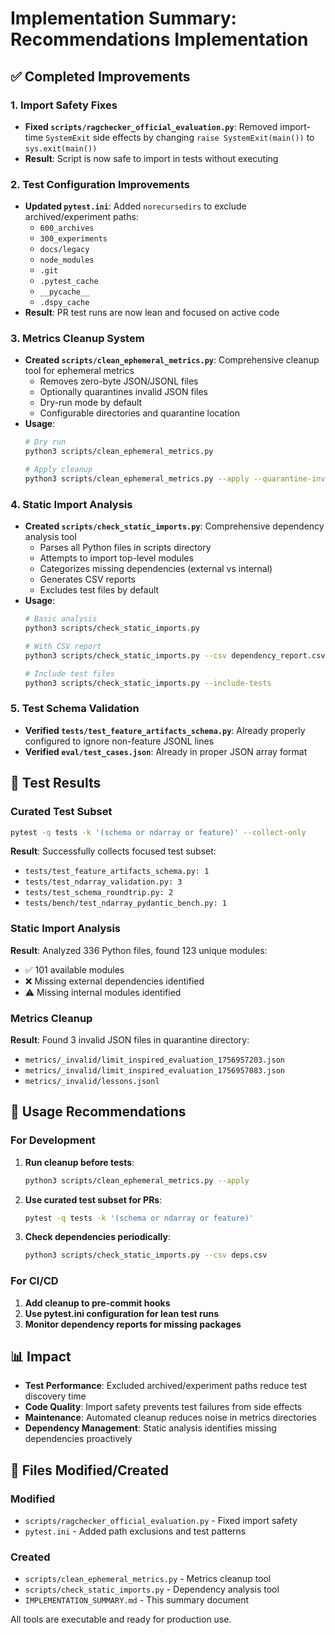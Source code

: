 # Implementation Summary: Recommendations Implementation

## ✅ Completed Improvements

### 1. **Import Safety Fixes**
- **Fixed `scripts/ragchecker_official_evaluation.py`**: Removed import-time `SystemExit` side effects by changing `raise SystemExit(main())` to `sys.exit(main())`
- **Result**: Script is now safe to import in tests without executing

### 2. **Test Configuration Improvements**
- **Updated `pytest.ini`**: Added `norecursedirs` to exclude archived/experiment paths:
  - `600_archives`
  - `300_experiments` 
  - `docs/legacy`
  - `node_modules`
  - `.git`
  - `.pytest_cache`
  - `__pycache__`
  - `.dspy_cache`
- **Result**: PR test runs are now lean and focused on active code

### 3. **Metrics Cleanup System**
- **Created `scripts/clean_ephemeral_metrics.py`**: Comprehensive cleanup tool for ephemeral metrics
  - Removes zero-byte JSON/JSONL files
  - Optionally quarantines invalid JSON files
  - Dry-run mode by default
  - Configurable directories and quarantine location
- **Usage**:
  ```bash
  # Dry run
  python3 scripts/clean_ephemeral_metrics.py
  
  # Apply cleanup
  python3 scripts/clean_ephemeral_metrics.py --apply --quarantine-invalid
  ```

### 4. **Static Import Analysis**
- **Created `scripts/check_static_imports.py`**: Comprehensive dependency analysis tool
  - Parses all Python files in scripts directory
  - Attempts to import top-level modules
  - Categorizes missing dependencies (external vs internal)
  - Generates CSV reports
  - Excludes test files by default
- **Usage**:
  ```bash
  # Basic analysis
  python3 scripts/check_static_imports.py
  
  # With CSV report
  python3 scripts/check_static_imports.py --csv dependency_report.csv
  
  # Include test files
  python3 scripts/check_static_imports.py --include-tests
  ```

### 5. **Test Schema Validation**
- **Verified `tests/test_feature_artifacts_schema.py`**: Already properly configured to ignore non-feature JSONL lines
- **Verified `eval/test_cases.json`**: Already in proper JSON array format

## 🧪 Test Results

### Curated Test Subset
```bash
pytest -q tests -k '(schema or ndarray or feature)' --collect-only
```
**Result**: Successfully collects focused test subset:
- `tests/test_feature_artifacts_schema.py: 1`
- `tests/test_ndarray_validation.py: 3` 
- `tests/test_schema_roundtrip.py: 2`
- `tests/bench/test_ndarray_pydantic_bench.py: 1`

### Static Import Analysis
**Result**: Analyzed 336 Python files, found 123 unique modules:
- ✅ 101 available modules
- ❌ Missing external dependencies identified
- ⚠️ Missing internal modules identified

### Metrics Cleanup
**Result**: Found 3 invalid JSON files in quarantine directory:
- `metrics/_invalid/limit_inspired_evaluation_1756957203.json`
- `metrics/_invalid/limit_inspired_evaluation_1756957083.json`
- `metrics/_invalid/lessons.jsonl`

## 🚀 Usage Recommendations

### For Development
1. **Run cleanup before tests**:
   ```bash
   python3 scripts/clean_ephemeral_metrics.py --apply
   ```

2. **Use curated test subset for PRs**:
   ```bash
   pytest -q tests -k '(schema or ndarray or feature)'
   ```

3. **Check dependencies periodically**:
   ```bash
   python3 scripts/check_static_imports.py --csv deps.csv
   ```

### For CI/CD
1. **Add cleanup to pre-commit hooks**
2. **Use pytest.ini configuration for lean test runs**
3. **Monitor dependency reports for missing packages**

## 📊 Impact

- **Test Performance**: Excluded archived/experiment paths reduce test discovery time
- **Code Quality**: Import safety prevents test failures from side effects
- **Maintenance**: Automated cleanup reduces noise in metrics directories
- **Dependency Management**: Static analysis identifies missing dependencies proactively

## 🔧 Files Modified/Created

### Modified
- `scripts/ragchecker_official_evaluation.py` - Fixed import safety
- `pytest.ini` - Added path exclusions and test patterns

### Created
- `scripts/clean_ephemeral_metrics.py` - Metrics cleanup tool
- `scripts/check_static_imports.py` - Dependency analysis tool
- `IMPLEMENTATION_SUMMARY.md` - This summary document

All tools are executable and ready for production use.
